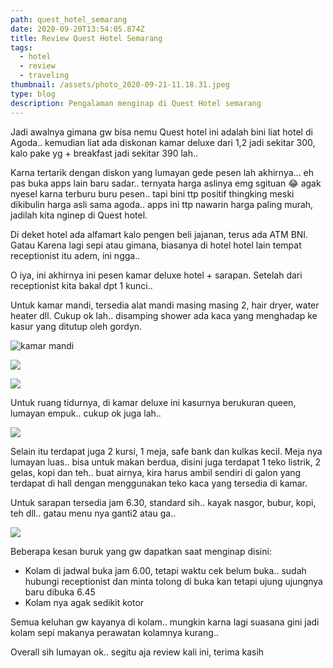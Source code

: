```yaml
---
path: quest_hotel_semarang
date: 2020-09-20T13:54:05.874Z
title: Review Quest Hotel Semarang
tags:
  - hotel
  - review
  - traveling
thumbnail: /assets/photo_2020-09-21-11.18.31.jpeg
type: blog
description: Pengalaman menginap di Quest Hotel semarang
---
```

Jadi awalnya gimana gw bisa nemu Quest hotel ini adalah bini liat hotel di Agoda.. kemudian liat ada diskonan kamar deluxe dari 1,2 jadi sekitar 300, kalo pake yg + breakfast jadi sekitar 390 lah..

Karna tertarik dengan diskon yang lumayan gede pesen lah akhirnya... eh pas buka apps lain baru sadar.. ternyata harga aslinya emg sgituan 😂 agak nyesel karna terburu buru pesen.. tapi bini ttp positif thingking meski dikibulin harga asli sama agoda.. apps ini ttp nawarin harga paling murah, jadilah kita nginep di Quest hotel.

Di deket hotel ada alfamart kalo pengen beli jajanan, terus ada ATM BNI. Gatau Karena lagi sepi atau gimana, biasanya di hotel hotel lain tempat receptionist itu adem, ini ngga..

O iya, ini akhirnya ini pesen kamar deluxe hotel + sarapan. Setelah dari receptionist kita bakal dpt 1 kunci..

Untuk kamar mandi, tersedia alat mandi masing masing 2, hair dryer, water heater dll. Cukup ok lah.. disamping shower ada kaca yang menghadap ke kasur yang ditutup oleh gordyn.

![kamar mandi](/assets/photo_2020-09-21-11.18.27.jpeg)

![](/assets/photo_2020-09-21-11.18.25.jpeg)

![](/assets/photo_2020-09-21-11.18.20.jpeg)

Untuk ruang tidurnya, di kamar deluxe ini kasurnya berukuran queen, lumayan empuk.. cukup ok juga lah..

![](/assets/photo_2020-09-21-11.18.14.jpeg)

Selain itu terdapat juga 2 kursi, 1 meja, safe bank dan kulkas kecil. Meja nya lumayan luas.. bisa untuk makan berdua, disini juga terdapat 1 teko listrik, 2 gelas, kopi dan teh.. buat airnya, kira harus ambil sendiri di galon yang terdapat di hall dengan menggunakan teko kaca yang tersedia di kamar.

Untuk sarapan tersedia jam 6.30, standard sih.. kayak nasgor, bubur, kopi, teh dll.. gatau menu nya ganti2 atau ga..

![](/assets/photo_2020-09-21-11.18.31.jpeg)

Beberapa kesan buruk yang gw dapatkan saat menginap disini:

* Kolam di jadwal buka jam 6.00, tetapi waktu cek belum buka.. sudah hubungi receptionist dan minta tolong di buka kan tetapi ujung ujungnya baru dibuka 6.45
* Kolam nya agak sedikit kotor

Semua keluhan gw kayanya di kolam.. mungkin karna lagi suasana gini jadi kolam sepi makanya perawatan kolamnya kurang..



Overall sih lumayan ok.. segitu aja review kali ini, terima kasih